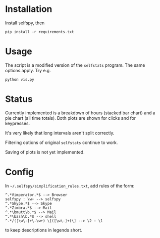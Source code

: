 Installation
============

Install selfspy, then

    pip install -r requirements.txt

Usage
=====

The script is a modified version of the `selfstats` program. The same options
apply. Try e.g.

    python vis.py

Status
======

Currently implemented is a breakdown of hours (stacked bar chart) and a pie
chart (all time totals). Both plots are shown for clicks and for keypresses.

It's very likely that long intervals aren't split correctly.

Filtering options of original `selfstats` continue to work.

Saving of plots is not yet implemented.

Config
======

In  `~/.selfspy/simplification_rules.txt`, add rules of the form:

    ^.*Vimperator.*$ --> Browser
    selfspy : \w+ --> selfspy
    ^.*Skype.*$ --> Skype
    ^.*Zimbra.*$ --> Mail
    ^.*\bmutt\b.*$ --> Mail
    ^.*\bzsh\b.*$ --> shell
    ^.*/([\w\-]+\.\w+) \[([\w\-]+)\] --> \2 : \1

to keep descriptions in legends short.
